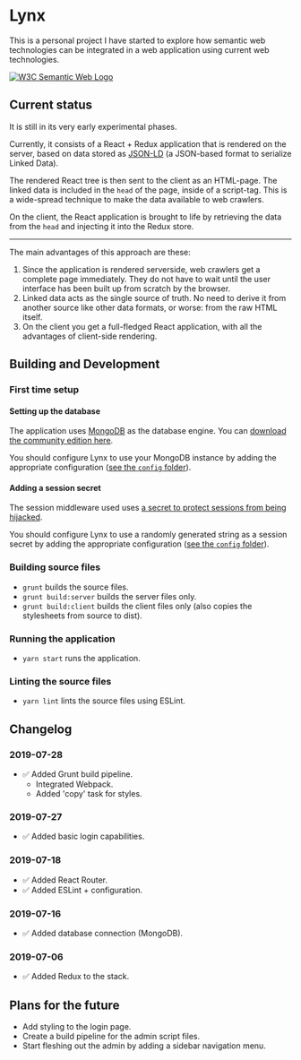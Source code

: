 # Lynx
This is a personal project I have started to explore how semantic web technologies can be integrated in a web application using current web technologies.

<a href="http://www.w3.org/2001/sw/">
  <img src="https://www.w3.org/Icons/SW/sw-horz.png" alt="W3C Semantic Web Logo"/>
</a>

## Current status
It is still in its very early experimental phases.

Currently, it consists of a React + Redux application that is rendered on the server, based on data stored as [JSON-LD](https://w3c.github.io/json-ld-syntax/) (a JSON-based format to serialize Linked Data).

The rendered React tree is then sent to the client as an HTML-page. The linked data is included in the `head` of the page, inside of a script-tag. This is a wide-spread technique to make the data available to web crawlers.

On the client, the React application is brought to life by retrieving the data from the `head` and injecting it into the Redux store.

----

The main advantages of this approach are these:
 1. Since the application is rendered serverside, web crawlers get a complete page immediately. They do not have to wait until the user interface has been built up from scratch by the browser.
 2. Linked data acts as the single source of truth. No need to derive it from another source like other data formats, or worse: from the raw HTML itself.
 3. On the client you get a full-fledged React application, with all the advantages of client-side rendering.

## Building and Development

### First time setup
#### Setting up the database
The application uses [MongoDB](https://mongodb.com) as the database engine.
You can [download the community edition here](https://www.mongodb.com/download-center/community).

You should configure Lynx to use your MongoDB instance by adding the appropriate configuration ([see the `config` folder](https://github.com/hansjovis/lynx/tree/develop/config)).

#### Adding a session secret
The session middleware used uses [a secret to protect sessions from being hijacked](https://martinfowler.com/articles/session-secret.html). 

You should configure Lynx to use a randomly generated string as a session secret by adding the appropriate configuration ([see the `config` folder](https://github.com/hansjovis/lynx/tree/develop/config)).

### Building source files
 - `grunt` builds the source files.
 - `grunt build:server` builds the server files only.
 - `grunt build:client` builds the client files only (also copies the stylesheets from source to dist).

### Running the application
 - `yarn start` runs the application.

### Linting the source files
 - `yarn lint` lints the source files using ESLint.

## Changelog
### 2019-07-28
 - ✅ Added Grunt build pipeline.
   - Integrated Webpack.
   - Added 'copy' task for styles.
### 2019-07-27
 - ✅ Added basic login capabilities.
### 2019-07-18
 - ✅ Added React Router.
 - ✅ Added ESLint + configuration.
### 2019-07-16
 - ✅ Added database connection (MongoDB).
### 2019-07-06
 - ✅ Added Redux to the stack.
 
## Plans for the future
 - Add styling to the login page.
 - Create a build pipeline for the admin script files.
 - Start fleshing out the admin by adding a sidebar navigation menu.

